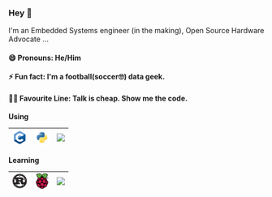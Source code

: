 ### Hey 👋

I'm an Embedded Systems engineer (in the making), Open Source Hardware Advocate ...

#### 😄 Pronouns: He/Him

#### ⚡ Fun fact: I'm a football(soccer🙄) data geek.

#### ✍🏾 Favourite Line: Talk is cheap. Show me the code.

**Using**

| [<img src="https://raw.githubusercontent.com/github/explore/main/topics/c/c.png" width="30">](https://en.cppreference.com/w/c) | [<img src="https://raw.githubusercontent.com/github/explore/main/topics/python/python.png" width="30">](https://www.python.org/) |[<img src="https://is3-ssl.mzstatic.com/image/thumb/Purple124/v4/97/81/2d/97812d68-3a5b-8429-30cb-b1d23df1eafd/source/60x60bb.jpg" width = "30">](https://en.wikipedia.org/wiki/VHDL)|
|---|---|---|

**Learning**

| [<img src="https://raw.githubusercontent.com/github/explore/80688e429a7d4ef2fca1e82350fe8e3517d3494d/topics/rust/rust.png" width="30">](https://www.https://www.rust-lang.org/)  | [<img src="https://raw.githubusercontent.com/github/explore/main/topics/raspberry-pi/raspberry-pi.png" width="30">](https://www.raspberrypi.org/) |[<img src="https://scontent.flos5-2.fna.fbcdn.net/v/t1.6435-9/87016532_3786202961420059_3996305311869698048_n.png?_nc_cat=106&ccb=1-5&_nc_sid=973b4a&_nc_ohc=elb4Kt9xq68AX9l25qt&_nc_ht=scontent.flos5-2.fna&oh=00_AT8OFK8RzTkGM9OdfD7yLcCBKtdpJA-40RdN489Hiq9FCQ&oe=61DEB226" width="30">](https://www.st.com/en/microcontrollers-microprocessors/stm32-32-bit-arm-cortex-mcus.html)|
|---|---|---|



<!--
**diolapupo/diolapupo** is a ✨ _special_ ✨ repository because its `README.md` (this file) appears on your GitHub profile.

Here are some ideas to get you started:

- 🔭 I’m currently working on ...
- 🌱 I’m currently learning ...
- 👯 I’m looking to collaborate on ...
- 🤔 I’m looking for help with ...
- 💬 Ask me about ...
- 📫 How to reach me: ...
- 😄 Pronouns: ...
- ⚡ Fun fact: ...
-->
